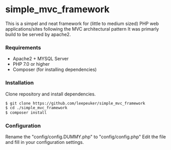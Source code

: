 # simple_mvc_framework

This is a simpel and neat framework for (little to medium sized) PHP web applications/sites following the MVC architectural pattern
It was primarly build to be served by apache2.

### Requirements
- Apache2 + MYSQL Server
- PHP 7.0 or higher
- Composer (for installing dependencies)

### Installation
Clone repository and install dependencies.

```sh
$ git clone https://github.com/leepeuker/simple_mvc_framework
$ cd ./simple_mvc_framework
$ composer install
```
### Configuration
Rename the "config/config.DUMMY.php" to "config/config.php"
Edit the file and fill in your configuration settings.